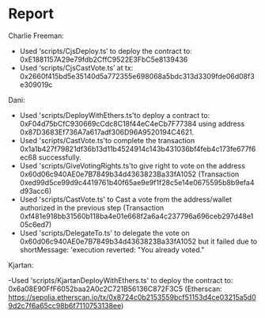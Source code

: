 # Report

Charlie Freeman:
-	Used ‘scripts/CjsDeploy.ts’ to deploy the contract to: 0xE1881157A29e79fdb2CffC9522E3FbC5e8139436
-	Used ‘scripts/CjsCastVote.ts’ at tx: 0x2660f415bd5e35140d5a772355e698068a5bdc313d3309fde06d08f3e309019c

Dani:
- Used 'scripts/DeployWithEthers.ts'to deploy a contract to: 0xF04d75bCfC930669cCdc8C18f44eC4eCb7F77384 using address 0x87D3683Ef736A7a617adf306D96A9520194C4621.
- Used 'scripts/CastVote.ts'to complete the transaction 0x1a1b427f79821df36b13d11b4524914c143b431036bf4feb4c173fe677f6ec68 successfully.
- Used 'scripts/GiveVotingRights.ts'to give right to vote on the address 0x60d06c940AE0e7B7849b34d4363823Ba33fA1052 (Transaction 0xed99d5ce99d9c4419761b40f65ae9e9f1f28c5e14e0675595b8b9efa4d93acc6)
- Used 'scripts/CastVote.ts' to Cast a vote from the address/wallet authorized in the previous step (Transaction 0xf481e918bb31560b118ba4e01e668f2a6a4c237796a696ceb297d48e105c6ed7) 
- Used 'scripts/DelegateTo.ts' to delegate the vote on 0x60d06c940AE0e7B7849b34d4363823Ba33fA1052 but it failed due to shortMessage: 'execution reverted: "You already voted."

Kjartan:

-Used 'scripts/KjartanDeployWithEthers.ts' to deploy the contract to: 0x6a08E90FfF6052baa2A0c2C721B56136C872F3C5 
(Etherscan: https://sepolia.etherscan.io/tx/0x8724c0b2153559bcf51153d4ce03215a5d09d2c7f6a65cc98b6f7110753138ee)


